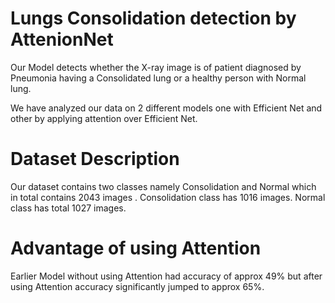 # Lungs Consolidation detection by AttenionNet

Our Model detects whether the X-ray image is of  patient diagnosed by Pneumonia having a Consolidated lung or a healthy person with Normal lung. 

We have analyzed our data on 2 different models one with Efficient Net and other by applying attention over Efficient Net. 

# Dataset Description
Our dataset contains two classes namely Consolidation and Normal which in total contains 2043 images .
Consolidation class has 1016 images.
Normal class has total 1027 images.


# Advantage of using Attention

Earlier Model without using Attention had accuracy of approx 49% but after using Attention accuracy significantly jumped to approx 65%.
